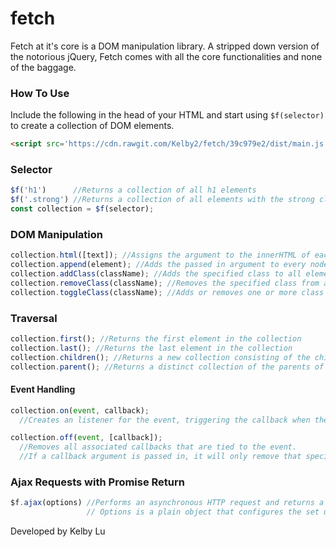 # fetch

Fetch at it's core is a DOM manipulation library. A stripped down version of the notorious jQuery, Fetch comes with all the core functionalities and none of the baggage.

### How To Use
Include the following in the head of your HTML and start using ```$f(selector)``` to create a collection of DOM elements.

```html
<script src='https://cdn.rawgit.com/Kelby2/fetch/39c979e2/dist/main.js'></script>
```
### Selector
```JavaScript
$f('h1')      //Returns a collection of all h1 elements
$f('.strong') //Returns a collection of all elements with the strong class
const collection = $f(selector);
```

### DOM Manipulation
```JavaScript
collection.html([text]); //Assigns the argument to the innerHTML of each element in the collection. If no argument is given, returns the innerHTML of the first element in the collection.
collection.append(element); //Adds the passed in argument to every node element in the collection
collection.addClass(className); //Adds the specified class to all elements in the collection
collection.removeClass(className); //Removes the specified class from all elements in the collection. No-op if the element does already the specified class
collection.toggleClass(className); //Adds or removes one or more class names from each element in the collection, depending on the presence of the class
```

### Traversal
```JavaScript
collection.first(); //Returns the first element in the collection
collection.last(); //Returns the last element in the collection
collection.children(); //Returns a new collection consisting of the children from each element in the given collection
collection.parent(); //Returns a distinct collection of the parents of each element
```

#### Event Handling
```JavaScript
collection.on(event, callback);
  //Creates an listener for the event, triggering the callback when the event occurs

collection.off(event, [callback]);
  //Removes all associated callbacks that are tied to the event.
  //If a callback argument is passed in, it will only remove that specific callback
```

### Ajax Requests with Promise Return
```JavaScript
$f.ajax(options) //Performs an asynchronous HTTP request and returns a Promise.
                 // Options is a plain object that configures the set up of the request
```

Developed by Kelby Lu
